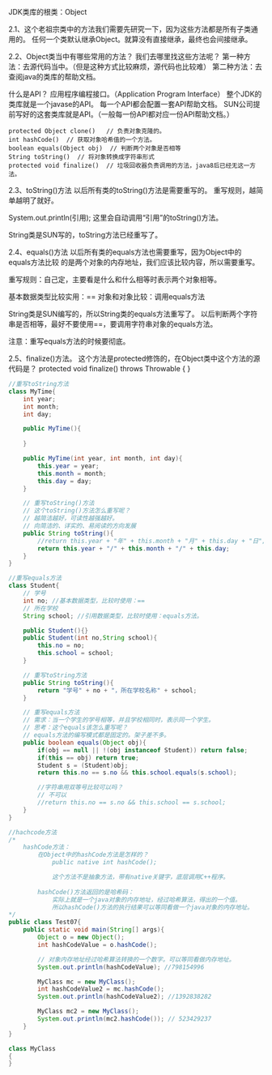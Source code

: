JDK类库的根类：Object

2.1、这个老祖宗类中的方法我们需要先研究一下，因为这些方法都是所有子类通用的。
任何一个类默认继承Object。就算没有直接继承，最终也会间接继承。

2.2、Object类当中有哪些常用的方法？
  我们去哪里找这些方法呢？
    第一种方法：去源代码当中。（但是这种方式比较麻烦，源代码也比较难）
    第二种方法：去查阅java的类库的帮助文档。

  什么是API？
    应用程序编程接口。（Application Program Interface）
    整个JDK的类库就是一个javase的API。
    每一个API都会配置一套API帮助文档。
    SUN公司提前写好的这套类库就是API。（一般每一份API都对应一份API帮助文档。）

    protected Object clone()   // 负责对象克隆的。
    int hashCode()	// 获取对象哈希值的一个方法。
    boolean equals(Object obj)  // 判断两个对象是否相等
    String toString()  // 将对象转换成字符串形式
    protected void finalize()  // 垃圾回收器负责调用的方法，java8后已经无这一方法。

2.3、toString()方法
  以后所有类的toString()方法是需要重写的。
  重写规则，越简单越明了就好。

  System.out.println(引用); 这里会自动调用“引用”的toString()方法。

  String类是SUN写的，toString方法已经重写了。

2.4、equals()方法
  以后所有类的equals方法也需要重写，因为Object中的equals方法比较
  的是两个对象的内存地址，我们应该比较内容，所以需要重写。

  重写规则：自己定，主要看是什么和什么相等时表示两个对象相等。

  基本数据类型比较实用：==
  对象和对象比较：调用equals方法

  String类是SUN编写的，所以String类的equals方法重写了。
  以后判断两个字符串是否相等，最好不要使用==，要调用字符串对象的equals方法。

  注意：重写equals方法的时候要彻底。

2.5、finalize()方法。
  这个方法是protected修饰的，在Object类中这个方法的源代码是？
    protected void finalize() throws Throwable { }

```java
//重写toString方法
class MyTime{
	int year;
	int month;
	int day;

	public MyTime(){
	
	}

	public MyTime(int year, int month, int day){
		this.year = year;
		this.month = month;
		this.day = day;
	}

	// 重写toString()方法
	// 这个toString()方法怎么重写呢？
	// 越简洁越好，可读性越强越好。
	// 向简洁的、详实的、易阅读的方向发展
	public String toString(){
		//return this.year + "年" + this.month + "月" + this.day + "日";
		return this.year + "/" + this.month + "/" + this.day;
	}
}
```

```java
//重写equals方法
class Student{
	// 学号
	int no; //基本数据类型，比较时使用：==
	// 所在学校
	String school; //引用数据类型，比较时使用：equals方法。

	public Student(){}
	public Student(int no,String school){
		this.no = no;
		this.school = school;
	}

	// 重写toString方法
	public String toString(){
		return "学号" + no + "，所在学校名称" + school;
	}

	// 重写equals方法
	// 需求：当一个学生的学号相等，并且学校相同时，表示同一个学生。
	// 思考：这个equals该怎么重写呢？
	// equals方法的编写模式都是固定的。架子差不多。
	public boolean equals(Object obj){
		if(obj == null || !(obj instanceof Student)) return false;
		if(this == obj) return true;
		Student s = (Student)obj;
		return this.no == s.no && this.school.equals(s.school);

		//字符串用双等号比较可以吗？
		// 不可以
		//return this.no == s.no && this.school == s.school;
	}
}
```
```java
//hachcode方法
/*
	hashCode方法：
		在Object中的hashCode方法是怎样的？
			public native int hashCode();

			这个方法不是抽象方法，带有native关键字，底层调用C++程序。
		
		hashCode()方法返回的是哈希码：
			实际上就是一个java对象的内存地址，经过哈希算法，得出的一个值。
			所以hashCode()方法的执行结果可以等同看做一个java对象的内存地址。
*/
public class Test07{
	public static void main(String[] args){
		Object o = new Object();
		int hashCodeValue = o.hashCode();

		// 对象内存地址经过哈希算法转换的一个数字。可以等同看做内存地址。
		System.out.println(hashCodeValue); //798154996

		MyClass mc = new MyClass();
		int hashCodeValue2 = mc.hashCode();
		System.out.println(hashCodeValue2); //1392838282

		MyClass mc2 = new MyClass();
		System.out.println(mc2.hashCode()); // 523429237
	}
}

class MyClass
{
}
```
